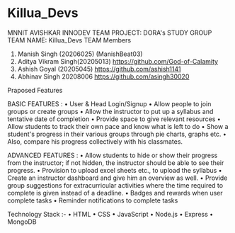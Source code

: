 # Killua_Devs
MNNIT AVISHKAR INNODEV TEAM
PROJECT:
DORA's STUDY GROUP
TEAM NAME: Killua_Devs
TEAM Members
1. Manish Singh (20206025)    (ManishBeat03)
2. Aditya Vikram Singh(20205013)    https://github.com/God-of-Calamity
3. Ashish Goyal (20205045)          https://github.com/ashish1141
4. Abhinav Singh  20208006          https://github.com/asingh30020
 
 Praposed Features
 
BASIC FEATURES : 
•	User & Head Login/Signup
•	Allow people to join groups or create groups
•	Allow the instructor to put up a syllabus and tentative date of completion
•	Provide space to give relevant resources
•	Allow students to track their own pace and know what is left to do
•	Show a student's progress in their various groups through pie charts, graphs etc.
•	Also, compare his progress collectively with his classmates.

ADVANCED FEATURES :
•	Allow students to hide or show their progress from the instructor; if not hidden, the instructor should be able to see their progress.
•	Provision to upload excel sheets etc., to upload the syllabus
•	Create an instructor dashboard and give him an overview as well.
•	Provide group suggestions for extracurricular activities where the time required to complete is given instead of a deadline.
•	Badges and rewards when user complete tasks 
•	Reminder notifications to complete tasks 

Technology Stack :- 
•	HTML 
•	CSS 
•	JavaScript 
•	Node.js 
•	Express
•	MongoDB 


